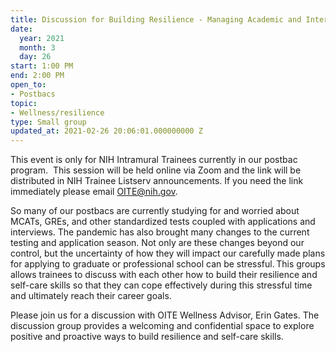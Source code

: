 ```yaml
---
title: Discussion for Building Resilience - Managing Academic and Interview Stressors
date:
  year: 2021
  month: 3
  day: 26
start: 1:00 PM
end: 2:00 PM
open_to:
- Postbacs
topic:
- Wellness/resilience
type: Small group
updated_at: 2021-02-26 20:06:01.000000000 Z
---
```

This event is only for NIH Intramural Trainees currently in our postbac
program.  This session will be held online via Zoom and the link will be
distributed in NIH Trainee Listserv announcements. If you need the link
immediately please email OITE@nih.gov. 

So many of our postbacs are currently studying for and worried about
MCATs, GREs, and other standardized tests coupled with applications and
interviews. The pandemic has also brought many changes to the current
testing and application season. Not only are these changes beyond our
control, but the uncertainty of how they will impact our carefully made
plans for applying to graduate or professional school can be
stressful. This groups allows trainees to discuss with each other how
to build their resilience and self-care skills so that they can
cope effectively during this stressful time and ultimately reach their
career goals.  

Please join us for a discussion with OITE Wellness Advisor, Erin Gates.
The discussion group provides a welcoming and confidential space to
explore positive and proactive ways to build resilience and self-care
skills.
